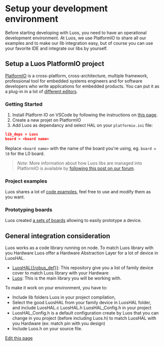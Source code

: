 # Setup your development environment
Before starting developing with Luos, you need to have an operational development environment.
At Luos, we use PlatformIO to share all our examples and to make our lib integration easy, but of course you can use your favorite IDE and integrate our libs by yourself.

## Setup a Luos PlatformIO project
<a href="https://platformio.org/" target="_blank">PlatformIO</a> is a cross-platform, cross-architecture, multiple framework, professional tool for embedded systems engineers and for software developers who write applications for embedded products. You can put it as a plug-in in a lot of <a href="https://docs.platformio.org/en/latest/integration/ide/index.html#desktop-ide" target="_blank">different editors</a>.

### Getting Started
 1. Install Platform IO on VSCode by following the instructions on <a href="https://platformio.org/platformio-ide" target="_blank">this page</a>.
 2. Create a new projet on PlatformIO
 3. Add Luos as dependancy and select HAL on your `platformio.ini` file:

```Json
lib_deps = Luos
board = <board name>
```
Replace `<board name>` with the name of the board you're using, eg. `board = l0` for the L0 board.

> *Note:* More information about how Luos libs are managed into PlatformIO is available by <a href="https://community.luos.io/t/how-to-link-luos-with-platformio/303" target="\_blank">following this post on our forum</a>.

### Project examples
Luos shares a lot of <a href="https://github.com/Luos-io/Examples" target="_blank">code examples</a>, feel free to use and modify them as you want.

### Prototyping boards
Luos created [a sets of boards](/pages/prototyping_boards/boards-list.md) allowing to easily prototype a device.

## General integration consideration

Luos works as a code library running on node. To match Luos library with you Hardware Luos offer a Hardware Abstraction Layer for a lot of device in LuosHAL.  

 - <a href="https://github.com/Luos-io/LuosHAL" target="_blank"><span class="cust_tooltip">LuosHAL<span class="cust_tooltiptext">{{robus_def}}</span></span></a>: This repository give you a list of family device cover to match Luos library with your Hardware
 - <a href="https://github.com/Luos-io/Luos/tree/master/luos" target="_blank">Luos</a>: This is the main library you will be working with.

To make it work on your environment, you have to:

 - Include lib folders Luos in your project compilation,
 - Select the good LuosHAL from your family device in LuosHAL folder, and include LuosHAL.c LuosHAL.h LuosHAL_Config.h in your project
 - LuosHAL_Config.h is a default configuration create by Luos that you can change in you project (before including Luos.h) to match LuosHAL with you Hardware (ex: match pin with you design)
 - Include Luos.h on your source file.

<div class="cust_edit_page"><a href="https://{{gh_path}}/pages/low/dev-env.md">Edit this page</a></div>
